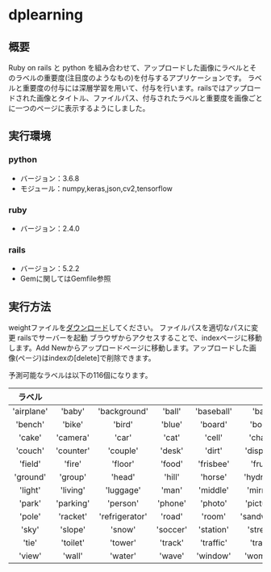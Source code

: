 # dplearning
## 概要
Ruby on rails と python を組み合わせて、アップロードした画像にラベルとそのラベルの重要度(注目度のようなもの)を付与するアプリケーションです。
ラベルと重要度の付与には深層学習を用いて、付与を行います。railsではアップロードされた画像とタイトル、ファイルパス、付与されたラベルと重要度を画像ごとに一つのページに表示するようにしました。

## 実行環境
### python
* バージョン：3.6.8
* モジュール：numpy,keras,json,cv2,tensorflow
### ruby
* バージョン：2.4.0
### rails
* バージョン：5.2.2
* Gemに関してはGemfile参照

## 実行方法
weightファイルを[ダウンロード](https://drive.google.com/file/d/1Mqi55wMM9c6CFf42FN0H_eLE0r6h8c7i/view?usp=sharing)してください。
ファイルパスを適切なパスに変更
railsでサーバーを起動
ブラウザからアクセスすることで、indexページに移動します。Add Newからアップロードページに移動します。アップロードした画像(ページ)はindexの[delete]で削除できます。

予測可能なラベルは以下の116個になります。

|ラベル|　|　|　|　|　|　|　|　|　|
|:---:|:---:|:---:|:---:|:---:|:---:|:---:|:---:|:---:|:---:|
|'airplane'|'baby'|'background'|'ball'|'baseball'|'bat'|'bathroom'|'beach'|'bear'|'bed'|
|'bench'|'bike'|'bird'|'blue'|'board'|'boat'|'bowl'|'boy'|'building'|'bus'|
|'cake'|'camera'|'car'|'cat'|'cell'|'chair'|'child'|'city'|'clock'|'computer'|
|'couch'|'counter'|'couple'|'desk'|'dirt'|'display'|'dog'|'elephant'|'fence'|
|'field'|'fire'|'floor'|'food'|'frisbee'|'fruit'|'giraffe'|'girl'|'glass'|'grass'|
|'ground'|'group'|'head'|'hill'|'horse'|'hydrant'|'keyboard'|'kitchen'|'kite'|'laptop'|
|'light'|'living'|'luggage'|'man'|'middle'|'mirror'|'motorcycle'|'mountain'|'ocean'|'orange'|
|'park'|'parking'|'person'|'phone'|'photo'|'picture'|'pizza'|'plane'|'plate'|'player'|
|'pole'|'racket'|'refrigerator'|'road'|'room'|'sandwich'|'shirt'|'sidewalk'|'sink'|'skateboard'|
|'sky'|'slope'|'snow'|'soccer'|'station'|'street'|'suit'|'surfboard'|'table'|'tennis'|
|'tie'|'toilet'|'tower'|'track'|'traffic'|'train'|'tree'|'truck'|'umbrella'|'vase'|
|'view'|'wall'|'water'|'wave'|'window'|'woman'|'zebra'||||
